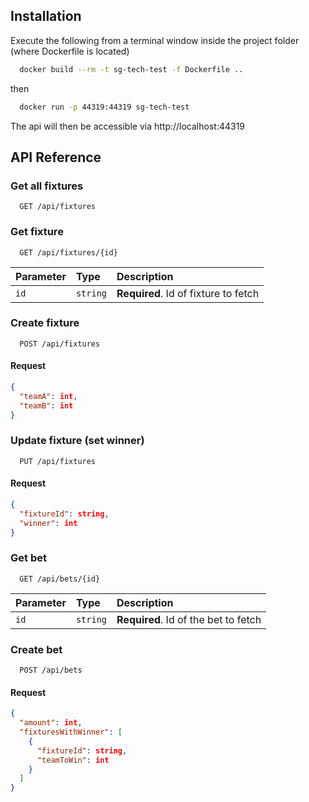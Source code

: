 ## Installation
Execute the following from a terminal window inside the project folder (where Dockerfile is located)
```bash
  docker build --rm -t sg-tech-test -f Dockerfile ..
```
then
```bash
  docker run -p 44319:44319 sg-tech-test
```
The api will then be accessible via http://localhost:44319

## API Reference

### Get all fixtures

```http
  GET /api/fixtures
```

### Get fixture

```http
  GET /api/fixtures/{id}
```

| Parameter | Type     | Description                          |
| :-------- | :------- | :----------------------------------- |
| `id`      | `string` | **Required**. Id of fixture to fetch |

### Create fixture

```http
  POST /api/fixtures
```
#### Request
```json
{
  "teamA": int,
  "teamB": int
}
```

### Update fixture (set winner)

```http
  PUT /api/fixtures
```
#### Request
```json
{
  "fixtureId": string,
  "winner": int
}
```

### Get bet

```http
  GET /api/bets/{id}
```
| Parameter | Type     | Description                          |
| :-------- | :------- | :----------------------------------- |
| `id`      | `string` | **Required**. Id of the bet to fetch |

### Create bet

```http
  POST /api/bets
```
#### Request
```json
{
  "amount": int,
  "fixturesWithWinner": [
    {
      "fixtureId": string,
      "teamToWin": int
    }
  ]
}
```
